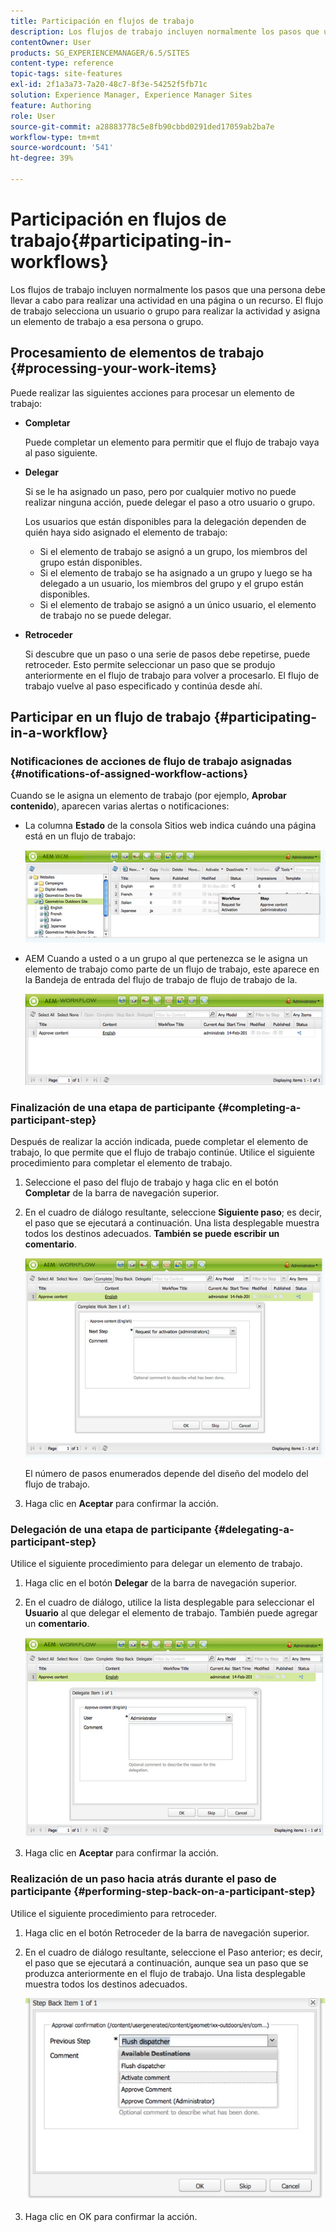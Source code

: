 ```yaml
---
title: Participación en flujos de trabajo
description: Los flujos de trabajo incluyen normalmente los pasos que una persona debe llevar a cabo para realizar una actividad en una página o un recurso. El flujo de trabajo selecciona un usuario o grupo para realizar la actividad y asigna un elemento de trabajo a esa persona o grupo.
contentOwner: User
products: SG_EXPERIENCEMANAGER/6.5/SITES
content-type: reference
topic-tags: site-features
exl-id: 2f1a3a73-7a20-48c7-8f3e-54252f5fb71c
solution: Experience Manager, Experience Manager Sites
feature: Authoring
role: User
source-git-commit: a28883778c5e8fb90cbbd0291ded17059ab2ba7e
workflow-type: tm+mt
source-wordcount: '541'
ht-degree: 39%

---
```


# Participación en flujos de trabajo{#participating-in-workflows}

Los flujos de trabajo incluyen normalmente los pasos que una persona debe llevar a cabo para realizar una actividad en una página o un recurso. El flujo de trabajo selecciona un usuario o grupo para realizar la actividad y asigna un elemento de trabajo a esa persona o grupo.

## Procesamiento de elementos de trabajo {#processing-your-work-items}

Puede realizar las siguientes acciones para procesar un elemento de trabajo:

* **Completar**

  Puede completar un elemento para permitir que el flujo de trabajo vaya al paso siguiente.

* **Delegar**

  Si se le ha asignado un paso, pero por cualquier motivo no puede realizar ninguna acción, puede delegar el paso a otro usuario o grupo.

  Los usuarios que están disponibles para la delegación dependen de quién haya sido asignado el elemento de trabajo:

   * Si el elemento de trabajo se asignó a un grupo, los miembros del grupo están disponibles.
   * Si el elemento de trabajo se ha asignado a un grupo y luego se ha delegado a un usuario, los miembros del grupo y el grupo están disponibles.
   * Si el elemento de trabajo se asignó a un único usuario, el elemento de trabajo no se puede delegar.

* **Retroceder**

  Si descubre que un paso o una serie de pasos debe repetirse, puede retroceder. Esto permite seleccionar un paso que se produjo anteriormente en el flujo de trabajo para volver a procesarlo. El flujo de trabajo vuelve al paso especificado y continúa desde ahí.

## Participar en un flujo de trabajo {#participating-in-a-workflow}

### Notificaciones de acciones de flujo de trabajo asignadas {#notifications-of-assigned-workflow-actions}

Cuando se le asigna un elemento de trabajo (por ejemplo, **Aprobar contenido**), aparecen varias alertas o notificaciones:

* La columna **Estado** de la consola Sitios web indica cuándo una página está en un flujo de trabajo:

  ![workflowstatus-1](assets/workflowstatus-1.png)

* AEM Cuando a usted o a un grupo al que pertenezca se le asigna un elemento de trabajo como parte de un flujo de trabajo, este aparece en la Bandeja de entrada del flujo de trabajo de flujo de trabajo de la.

  ![workflowinbox](assets/workflowinbox.png)

### Finalización de una etapa de participante {#completing-a-participant-step}

Después de realizar la acción indicada, puede completar el elemento de trabajo, lo que permite que el flujo de trabajo continúe. Utilice el siguiente procedimiento para completar el elemento de trabajo.

1. Seleccione el paso del flujo de trabajo y haga clic en el botón **Completar** de la barra de navegación superior.
1. En el cuadro de diálogo resultante, seleccione **Siguiente paso**; es decir, el paso que se ejecutará a continuación. Una lista desplegable muestra todos los destinos adecuados. **También se puede escribir un comentario**.

   ![flujo de trabajo completado](assets/workflowcomplete.png)

   El número de pasos enumerados depende del diseño del modelo del flujo de trabajo.

1. Haga clic en **Aceptar** para confirmar la acción.

### Delegación de una etapa de participante  {#delegating-a-participant-step}

Utilice el siguiente procedimiento para delegar un elemento de trabajo.

1. Haga clic en el botón **Delegar** de la barra de navegación superior.
1. En el cuadro de diálogo, utilice la lista desplegable para seleccionar el **Usuario** al que delegar el elemento de trabajo. También puede agregar un **comentario**.

   ![delegado de flujo de trabajo](assets/workflowdelegate.png)

1. Haga clic en **Aceptar** para confirmar la acción.

### Realización de un paso hacia atrás durante el paso de participante {#performing-step-back-on-a-participant-step}

Utilice el siguiente procedimiento para retroceder.

1. Haga clic en el botón Retroceder de la barra de navegación superior.
1. En el cuadro de diálogo resultante, seleccione el Paso anterior; es decir, el paso que se ejecutará a continuación, aunque sea un paso que se produzca anteriormente en el flujo de trabajo. Una lista desplegable muestra todos los destinos adecuados.

   ![screen_shot_2018-08-10at155325](assets/screen_shot_2018-08-10at155325.jpg)

1. Haga clic en OK para confirmar la acción.
